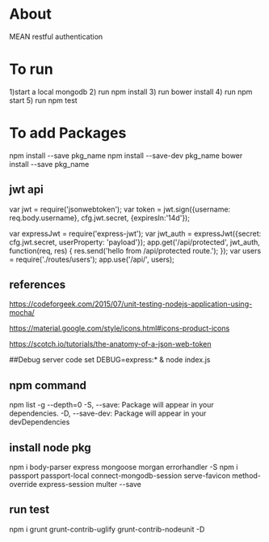 # About
MEAN restful authentication

# To run
1)start a local mongodb
2) run npm install
3) run bower install
4) run npm start
5) run npm test


# To add Packages
npm install --save pkg_name
npm install --save-dev pkg_name
bower install --save pkg_name


## jwt api

var jwt = require('jsonwebtoken');
var token = jwt.sign({username: req.body.username}, cfg.jwt.secret, {expiresIn:'14d'});

var expressJwt = require('express-jwt');
var jwt_auth = expressJwt({secret: cfg.jwt.secret, userProperty: 'payload'});
app.get('/api/protected', jwt_auth, function(req, res) {
	res.send('hello from /api/protected route.');
});
var users = require('./routes/users');
app.use('/api/', users);

## references
https://codeforgeek.com/2015/07/unit-testing-nodejs-application-using-mocha/

https://material.google.com/style/icons.html#icons-product-icons

https://scotch.io/tutorials/the-anatomy-of-a-json-web-token

##Debug server code
 set DEBUG=express:* & node index.js



## npm command
npm list -g --depth=0
-S, --save: Package will appear in your dependencies.
-D, --save-dev: Package will appear in your devDependencies

## install node pkg
npm i body-parser express mongoose morgan errorhandler -S
npm i passport passport-local connect-mongodb-session serve-favicon method-override express-session multer --save

## run test
npm i grunt grunt-contrib-uglify grunt-contrib-nodeunit -D
